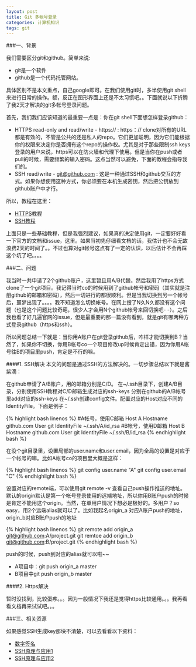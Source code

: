 ```yaml
---
layout: post
title: Git 多帐号登录
categories: 计算机知识
tags: git
---
```


###一、背景

我们需要区分git和github。简单来说:

* git是一个软件
* github是一个代码托管网站。

具体区别不是本文重点，自己google即可。在我们使用git时，多半使用git shell来进行日常的操作。额，反正在图形界面上还是不太习惯吧。。下面就说以下折腾了我2天才解决的git多帐号登录问题。

首先，我们我们应该知道的最重要一点是：你在git shell下面想怎样登录github：

* HTTPS read-only and read/write - https:// : https：// clone对所有的URL都是有效的，不管是公共的还是私人的repo。它们更加聪明，因为它们能根据你的权限来决定你是否拥有这个repo的操作权。尤其是对于那些限制ssh keys登录的用户来说，https可以在防火墙和代理下使用。但是当你在push或者pull的时候，需要频繁的输入密码。这点当然可以避免，下面的教程会指导我们的。
* SSH read/write - git@github.com : 这是一种通过SSH和github交互的方式。如果你想使用这种方式，你必须要在本机生成密钥，然后把公钥放到github账户中才行。

所以，教程在这里：

* [HTTPS教程](https://help.github.com/articles/set-up-git#password-caching)
* [SSH教程](https://help.github.com/articles/set-up-git#password-caching)

上面只是一些基础教程，但是我强烈建议，如果真的决定使用git，一定要好好看一下官方的文档和issue，这里。如果当初先仔细看文档的话，我估计也不会无故浪费2天的时间了。。不过也算对git帐号这点有了一定的认识，以后估计不会再踩这个坑了吧。。。。

###二、问题

我当时一共申请了2个github账户，这里暂且用A/B代替。然后我用了https方式clone了一个git项目。我记得当时co的时候用到了github帐号和密码（其实就是注册github的邮箱和密码），然后一切进行的都很顺利。但是当我切换到另一个帐号后，噩梦出现了。。。。我不知道怎么切换帐号。在网上搜了N久N久都没有这个问题（也是这个问题比较奇葩，很少人才会用N个github帐号来回切换吧- -）。之后我也看了好几遍官网的issue，但是最重要的那一篇没有看到，就是git有哪两种方式登录github（https和ssh）。

所以问题总结一下就是：当你用A账户在git登录github后，咋样才能切换到B？当然了，如果你不切换，你用B帐号co一个项目修改up时候肯定出错，因为你用A帐号往B的项目里push，肯定是不行的嘛。

####1. SSH解决
本文的问题是通过SSH的方法解决的。一切步骤总结以下就是酱紫滴：

在github申请了A/B账户，用的邮箱分别是C/D。
在~/.ssh目录下，创建A/B目录，分别使用SSH教程对C/D邮箱生成对应的ssh-keys
分别在github的A/B帐号里add对应的ssh-keys
在~/.ssh创建config文件。配置对应的Host对应不同的IdentityFile。下面是例子：

{% highlight bash linenos %}
#A帐号，使用C邮箱
Host A
Hostname github.com
User git
IdentityFile ~/.ssh/A/id_rsa
#B帐号，使用D邮箱
Host B
Hostname github.com
User git
IdentityFile ~/.ssh/B/id_rsa
{% endhighlight bash %}

在没个git目录里，设置局部的user.name和user.email，因为全局的设置是对应于一个帐号的嘛。比如A帐号co的项目里大概是这样：

{% highlight bash linenos %}
git config user.name "A"
git config user.email "C"
{% endhighlight bash %}

设置对应的remote端，可以使用git remote -v 查看自己push操作推送的地址。默认的origin默认是第一个帐号登录使用的远端地址，所以你用B账户push的时候是肯定不能用这个origin。当然，在单用户情况下想必是极好的。多用户？so easy，用2个远端alias就可以了。比如我起名origin_a 对应A账户push的地址，origin_b对应B账户push的地址

{% highlight bash linenos %}
git remote add origin_a git@github.com:A/project.git
git remtoe add origin_b git@github.com:B/project.git
{% endhighlight bash %}

push的时候，push到对应的alias就可以啦~~

* A项目中：git push origin_a master
* B项目中git push origin_b master

####2. Https解决

暂时没找到，比较蛋疼。。。因为一般情况下我还是觉得https比较通用。。。我再看看文档再来试试吧。。。

###三、相关资源

如果感觉SSH生成key那块不清楚，可以去看看以下资料：

* [数字签名](http://www.ruanyifeng.com/blog/2011/08/what_is_a_digital_signature.html)
* [SSH原理与应用1](http://www.ruanyifeng.com/blog/2011/12/ssh_remote_login.html)
* [SSH原理与应用2](http://www.ruanyifeng.com/blog/2011/12/ssh_port_forwarding.html)
